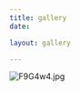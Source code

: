 ```yaml
---
title: gallery
date:

layout: gallery

---
```


![F9G4w4.jpg](https://s1.ax1x.com/2018/11/20/F9G4w4.jpg)